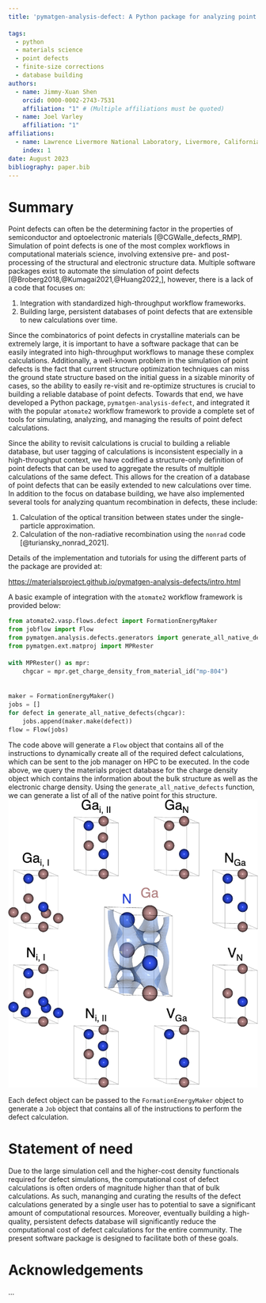 ```yaml
---
title: 'pymatgen-analysis-defect: A Python package for analyzing point defects in crystalline materials'

tags:
  - python
  - materials science
  - point defects
  - finite-size corrections
  - database building
authors:
  - name: Jimmy-Xuan Shen
    orcid: 0000-0002-2743-7531
    affiliation: "1" # (Multiple affiliations must be quoted)
  - name: Joel Varley
    affiliation: "1"
affiliations:
  - name: Lawrence Livermore National Laboratory, Livermore, California 94550, United States
    index: 1
date: August 2023
bibliography: paper.bib
---
```


# Summary

Point defects can often be the determining factor in the properties of semiconductor and optoelectronic materials [@CGWalle_defects_RMP].
Simulation of point defects is one of the most complex workflows in computational materials science, involving extensive pre- and post-processing of the structural and electronic structure data.
Multiple software packages exist to automate the simulation of point defects [@Broberg2018,@Kumagai2021,@Huang2022,], however, there is a lack of a code that focuses on:

1. Integration with standardized high-throughput workflow frameworks.
2. Building large, persistent databases of point defects that are extensible to new calculations over time.

Since the combinatorics of point defects in crystalline materials can be extremely large, it is important to have a software package that can be easily integrated into high-throughput workflows to manage these complex calculations.
Additionally, a well-known problem in the simulation of point defects is the fact that current structure optimization techniques can miss the ground state structure based on the initial guess in a sizable minority of cases, so the ability to easily re-visit and re-optimize structures is crucial to building a reliable database of point defects.
Towards that end, we have developed a Python package, `pymatgen-analysis-defect`, and integrated it with the popular `atomate2` workflow framework to provide a complete set of tools for simulating, analyzing, and managing the results of point defect calculations.

Since the ability to revisit calculations is crucial to building a reliable database, but user tagging of calculations is inconsistent especially in a high-throughput context, we have codified a structure-only definition of point defects that can be used to aggregate the results of multiple calculations of the same defect.
This allows for the creation of a database of point defects that can be easily extended to new calculations over time.
In addition to the focus on database building, we have also implemented several tools for analyzing quantum recombination in defects, these include:

1. Calculation of the optical transition between states under the single-particle approximation.
2. Calculation of the non-radiative recombination using the `nonrad` code [@turiansky_nonrad_2021].

Details of the implementation and tutorials for using the different parts of the package are provided at:

https://materialsproject.github.io/pymatgen-analysis-defects/intro.html

A basic example of integration with the `atomate2` workflow framework is provided below:

```python
from atomate2.vasp.flows.defect import FormationEnergyMaker
from jobflow import Flow
from pymatgen.analysis.defects.generators import generate_all_native_defects
from pymatgen.ext.matproj import MPRester

with MPRester() as mpr:
    chgcar = mpr.get_charge_density_from_material_id("mp-804")


maker = FormationEnergyMaker()
jobs = []
for defect in generate_all_native_defects(chgcar):
    jobs.append(maker.make(defect))
flow = Flow(jobs)
```

The code above will generate a `Flow` object that contains all of the instructions to dynamically create all of the required defect calculations, which can be sent to the job manager on HPC to be executed.
In the code above, we query the materials project database for the charge density object which contains the information about the bulk structure as well as the electronic charge density.
Using the `generate_all_native_defects` function, we can generate a list of all of the native point for this structure.
![Figure 1. Defect generation.](fig1.png)

Each defect object can be passed to the `FormationEnergyMaker` object to generate a `Job` object that contains all of the instructions to perform the defect calculation.


# Statement of need

Due to the large simulation cell and the higher-cost density functionals required for defect simulations, the computational cost of defect calculations is often orders of magnitude higher than that of bulk calculations.
As such, mananging and curating the results of the defect calculations generated by a single user has to potential to save a significant amount of computational resources.
Moreover, eventually building a high-quality, persistent defects database will significantly reduce the computational cost of defect calculations for the entire community.
The present software package is designed to facilitate both of these goals.

# Acknowledgements

...
